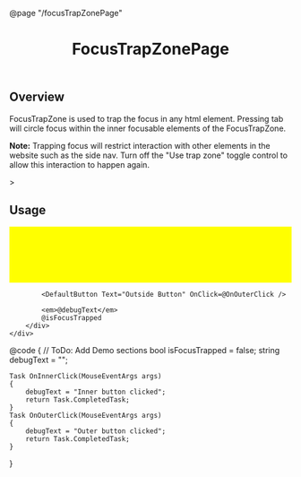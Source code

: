 ﻿@page  "/focusTrapZonePage"

<header class="root">
    <h1 class="title">FocusTrapZonePage</h1>
</header>
<div class="section" style="transition-delay: 0s;">
    <div id="overview" tabindex="-1">
        <h2 class="subHeading hiddenContent">Overview</h2>
    </div>
    <div class="content">
        <div class="ms-Markdown">
            <p>
                FocusTrapZone is used to trap the focus in any html element. Pressing tab will circle focus within the inner focusable elements of the FocusTrapZone.
            </p>
            <p>
                <strong>Note:</strong> Trapping focus will restrict interaction with other elements in the website such as the side nav. Turn off the "Use trap zone" toggle control to allow this interaction to happen again.
            </p>>
        </div>
    </div>
</div>
<div class="section" style="transition-delay: 0s;">
    <div id="overview" tabindex="-1">
        <h2 class="subHeading">Usage</h2>
    </div>
    <div>
        <div class="subSection">
            <Checkbox @bind-Checked=@isFocusTrapped @bind-Checked:event="CheckedChanged" Label="Enable FocusTrapZone" />
            <div style="padding: 50px; background-color:yellow;">
                <FocusTrapZone Disabled=@(!isFocusTrapped) FirstFocusableSelector="ftselected">
                    <DefaultButton Text="First Button" OnClick=@OnInnerClick />
                    <DefaultButton Text="Second Button" OnClick=@OnInnerClick />
                    <DefaultButton ClassName="ftselected" Text="Third Button" OnClick=@OnInnerClick />
                </FocusTrapZone>
            </div>

            <DefaultButton Text="Outside Button" OnClick=@OnOuterClick />

            <em>@debugText</em>
            @isFocusTrapped
        </div>
    </div>
</div>

@code {
    // ToDo: Add Demo sections
    bool isFocusTrapped = false;
    string debugText = "";

    Task OnInnerClick(MouseEventArgs args)
    {
        debugText = "Inner button clicked";
        return Task.CompletedTask;
    }
    Task OnOuterClick(MouseEventArgs args)
    {
        debugText = "Outer button clicked";
        return Task.CompletedTask;
    }
}
